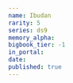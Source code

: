 ```yaml
---
name: Ibudan
rarity: 5
series: ds9
memory_alpha:
bigbook_tier: -1
in_portal:
date:
published: true
---
```



